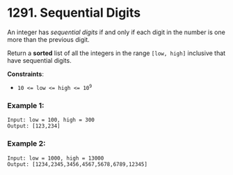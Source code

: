 # 1291. Sequential Digits

An integer has *sequential digits* if and only if each digit in the number is one more than the previous digit.

Return a **sorted** list of all the integers in the range `[low, high]` inclusive that have sequential digits.

**Constraints**:
- <code>10 <= low <= high <= 10<sup>9</sup></code>

### Example 1:
```
Input: low = 100, high = 300
Output: [123,234]
```

### Example 2:
```
Input: low = 1000, high = 13000
Output: [1234,2345,3456,4567,5678,6789,12345]
```
